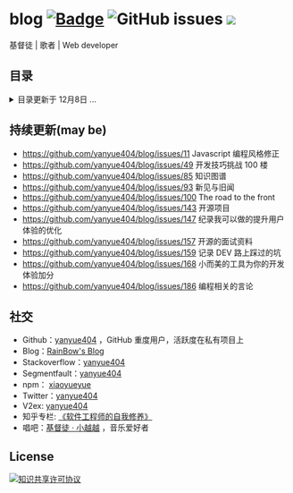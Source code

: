 # blog [![Badge](https://img.shields.io/badge/link-996.icu-%23FF4D5B.svg?style=flat-square)](https://996.icu/#/zh_CN) ![GitHub issues](https://img.shields.io/github/issues-raw/yanyue404/blog?color=gree&label=blog&link=https://github.com/yanyue404/blog/issues) [![](https://img.shields.io/badge/twitter-yanyue404-blue.svg)](https://twitter.com/yanyue404)

基督徒 | 歌者 | Web developer

## 目录

<details>
<summary>目录更新于 12月8日 ...</summary>
  
## 分类

- [**语思**](#语思)
- [**音乐爱好者**](#音乐爱好者)
- [**项目篇**](#项目篇)
- [**唯独基督**](#唯独基督)
- [**文学爱好者**](#文学爱好者)
- [**知识体系**](#知识体系)
- [**软件工程师的自我修养**](#软件工程师的自我修养)
- [**观点与感想**](#观点与感想)
- [**开发者手册**](#开发者手册)
- [**创业**](#创业)
- [**剪贴板**](#剪贴板)
- [**译文集**](#译文集)
- [**JavaScript**](#JavaScript)
- [**杂物间**](#杂物间)
- [**精读**](#精读)

## 文章

### 语思

- [《编程之道》 (Tao of Programming) 最新中英双语版](https://github.com/yanyue404/blog/issues/198)
- [我钟意的电影](https://github.com/yanyue404/blog/issues/196)
- [996.ICU](https://github.com/yanyue404/blog/issues/195)
- [编程相关的言论](https://github.com/yanyue404/blog/issues/186)
- [如何理解当代中国----《十亿消费者》读后感（转贴）](https://github.com/yanyue404/blog/issues/183)
- [为官之道（转贴）](https://github.com/yanyue404/blog/issues/172)
- [关注台湾](https://github.com/yanyue404/blog/issues/128)
- [无声的中国](https://github.com/yanyue404/blog/issues/126)
- [资中筠：谈谈爱国](https://github.com/yanyue404/blog/issues/71)
- [阮一峰：观点与感想](https://github.com/yanyue404/blog/issues/70)
- [陈秋实的演讲稿](https://github.com/yanyue404/blog/issues/68)
- [反义谚语](https://github.com/yanyue404/blog/issues/67)
- [陶行知《每天四问》](https://github.com/yanyue404/blog/issues/64)

### 音乐爱好者

- [一粒芥菜种子（进入社会）](https://github.com/yanyue404/blog/issues/197)
- [无损音乐资源](https://github.com/yanyue404/blog/issues/184)
- [倒數](https://github.com/yanyue404/blog/issues/175)
- [我关注的歌友](https://github.com/yanyue404/blog/issues/173)
- [爱情是何滋味](https://github.com/yanyue404/blog/issues/156)
- [这一生最美的祝福（大学颂）](https://github.com/yanyue404/blog/issues/141)
- [誰還未覺醒](https://github.com/yanyue404/blog/issues/136)
- [主是我君王，我是主兵将（儿时记忆）](https://github.com/yanyue404/blog/issues/125)
- [我的歌声里](https://github.com/yanyue404/blog/issues/62)

### 项目篇

- [通用接口配置：Axios or Fetch](https://github.com/yanyue404/blog/issues/194)
- [微信小程序分享案例纪录](https://github.com/yanyue404/blog/issues/188)
- [我所知道的动画](https://github.com/yanyue404/blog/issues/149)
- [持续集成自动化部署软件](https://github.com/yanyue404/blog/issues/148)
- [纪录我可以做的提升用户体验的优化](https://github.com/yanyue404/blog/issues/147)
- [初始化前端 utils 工具库](https://github.com/yanyue404/blog/issues/145)
- [前端思考 —— 性能优化](https://github.com/yanyue404/blog/issues/120)
- [前端项目目录层级优化](https://github.com/yanyue404/blog/issues/92)

### 唯独基督

- [旧约概论之《传道书》](https://github.com/yanyue404/blog/issues/192)
- [哈巴谷书 —— 诚实向上帝发问并得到了回应](https://github.com/yanyue404/blog/issues/165)
- [何谓基督徒? —— 陈鸽](https://github.com/yanyue404/blog/issues/162)
- [等候神的亮光](https://github.com/yanyue404/blog/issues/158)
- [一个基督徒应该有的样式](https://github.com/yanyue404/blog/issues/139)
- [和你一起来走进《圣经》](https://github.com/yanyue404/blog/issues/138)
- [圣经故事](https://github.com/yanyue404/blog/issues/135)
- [我们总是被提醒 ......](https://github.com/yanyue404/blog/issues/129)
- [圣经中的教导 —— 当孝敬父母](https://github.com/yanyue404/blog/issues/112)
- [教会信经简史](https://github.com/yanyue404/blog/issues/108)
- [我的心你要称颂耶和华 —— 旷野心理十讲](https://github.com/yanyue404/blog/issues/107)
- [读经亮光](https://github.com/yanyue404/blog/issues/106)
- [上帝十诫](https://github.com/yanyue404/blog/issues/105)
- [存奴仆的心呢？存儿子的心呢？](https://github.com/yanyue404/blog/issues/97)
- [我们是为了信仰 —— 坚决的态度与胜利的人生](https://github.com/yanyue404/blog/issues/81)
- [我们是为了信仰 —— 顺从人呢？顺从神呢？](https://github.com/yanyue404/blog/issues/80)
- [为爱守候立约](https://github.com/yanyue404/blog/issues/77)
- [十一前的主日读经思考](https://github.com/yanyue404/blog/issues/76)
- [你爱我吗？](https://github.com/yanyue404/blog/issues/61)
- [九江行](https://github.com/yanyue404/blog/issues/60)
- [保持生命健康的七个元素](https://github.com/yanyue404/blog/issues/59)
- [恩典卡](https://github.com/yanyue404/blog/issues/58)
- [路得记经文分享](https://github.com/yanyue404/blog/issues/57)
- [危机，益处，寻求神](https://github.com/yanyue404/blog/issues/56)
- [Rainbow 计划 (下)](https://github.com/yanyue404/blog/issues/55)
- [Rainbow 计划 (上)](https://github.com/yanyue404/blog/issues/54)
- [人生次序](https://github.com/yanyue404/blog/issues/53)

### 文学爱好者

- [孙子兵法](https://github.com/yanyue404/blog/issues/190)
- [川端康成 《伊豆的舞女》](https://github.com/yanyue404/blog/issues/69)
- [鲁迅《狂人日记》](https://github.com/yanyue404/blog/issues/66)
- [语文课本之古文](https://github.com/yanyue404/blog/issues/63)
- [彩虹文摘](https://github.com/yanyue404/blog/issues/51)

### 知识体系

- [Vue 知识图谱](https://github.com/yanyue404/blog/issues/189)
- [ECMAScript 语法基础](https://github.com/yanyue404/blog/issues/182)
- [ES6 之不完全使用](https://github.com/yanyue404/blog/issues/181)
- [开源的面试资料](https://github.com/yanyue404/blog/issues/157)
- [面试问别人的一些问题](https://github.com/yanyue404/blog/issues/151)
- [前端思考 —— 代码质量](https://github.com/yanyue404/blog/issues/121)
- [知识图谱](https://github.com/yanyue404/blog/issues/85)
- [前端基本功 —— 笔试](https://github.com/yanyue404/blog/issues/75)
- [前端基本功 —— CSS 篇](https://github.com/yanyue404/blog/issues/4)

### 软件工程师的自我修养

- [关于 Vue 的十道笔试题](https://github.com/yanyue404/blog/issues/187)
- [VS Code 编辑器配置](https://github.com/yanyue404/blog/issues/185)
- [Git 分支管理策略](https://github.com/yanyue404/blog/issues/180)
- [你是一个新毕业的软件工程师（译文）](https://github.com/yanyue404/blog/issues/177)
- [我的 markdown 写作风格改进 ：以《中文技术文档的写作规范》为标准](https://github.com/yanyue404/blog/issues/171)
- [命令行工具 github-to-md (for Github Issues bloggers) 发布了](https://github.com/yanyue404/blog/issues/169)
- [小而美的工具为你的开发体验加分](https://github.com/yanyue404/blog/issues/168)
- [Sql 入门教程](https://github.com/yanyue404/blog/issues/163)
- [常用 Git 命令清单](https://github.com/yanyue404/blog/issues/160)
- [给 windows 右键做加减法](https://github.com/yanyue404/blog/issues/153)
- [Github 无法访问解决办法](https://github.com/yanyue404/blog/issues/146)
- [开源项目](https://github.com/yanyue404/blog/issues/143)
- [图片集](https://github.com/yanyue404/blog/issues/142)
- [《程序员的职业素养》之时间管理](https://github.com/yanyue404/blog/issues/140)
- [《程序员的职业素养》之专业主义](https://github.com/yanyue404/blog/issues/137)
- [DIY 笔电升级指南](https://github.com/yanyue404/blog/issues/134)
- [win10 触控板效率提升](https://github.com/yanyue404/blog/issues/133)
- [谷歌浏览器脱离鼠标使用键盘操作更快速 —— Vimium](https://github.com/yanyue404/blog/issues/132)
- [Git 使用进阶](https://github.com/yanyue404/blog/issues/117)
- [前端单元测试](https://github.com/yanyue404/blog/issues/110)
- [如何学习开源项目甚至发起 PR ？](https://github.com/yanyue404/blog/issues/109)
- [The road to the front](https://github.com/yanyue404/blog/issues/100)
- [互联网行业术语纪录](https://github.com/yanyue404/blog/issues/94)
- [联想天逸 300-15 升级(后记)](https://github.com/yanyue404/blog/issues/89)
- [关于编程学习方法的讨论](https://github.com/yanyue404/blog/issues/87)
- [开发技巧挑战 100 楼](https://github.com/yanyue404/blog/issues/49)
- [同步你的 Github fork](https://github.com/yanyue404/blog/issues/48)
- [如果你抢不到回家的火车票，那么你知道“分流”吗？](https://github.com/yanyue404/blog/issues/45)
- [玩好 Terminal 终端](https://github.com/yanyue404/blog/issues/42)
- [debug 调试技术指北](https://github.com/yanyue404/blog/issues/29)
- [Javascript 编程风格修正](https://github.com/yanyue404/blog/issues/11)
- [开发环境的搭建](https://github.com/yanyue404/blog/issues/3)
- [Git+Github 的正确姿势](https://github.com/yanyue404/blog/issues/2)
- [git 入门与实践](https://github.com/yanyue404/blog/issues/1)

### 观点与感想

- [你的命运不是一只骡子（转贴）](https://github.com/yanyue404/blog/issues/179)
- [个人博客 - Todo](https://github.com/yanyue404/blog/issues/103)
- [新见与旧闻](https://github.com/yanyue404/blog/issues/93)
- [假如今天成为我生命的最后一天](https://github.com/yanyue404/blog/issues/91)
- [2019 年终总结（冲刺版）](https://github.com/yanyue404/blog/issues/88)
- [选择一个软件外包公司入职须知](https://github.com/yanyue404/blog/issues/84)
- [《丑陋的中国人》反思](https://github.com/yanyue404/blog/issues/83)
- [交城站](https://github.com/yanyue404/blog/issues/78)
- [主的道是完全的](https://github.com/yanyue404/blog/issues/72)
- [漂在旧金山](https://github.com/yanyue404/blog/issues/65)
- [怎样来看新闻？](https://github.com/yanyue404/blog/issues/52)
- [2018 年终总结](https://github.com/yanyue404/blog/issues/46)
- [信 望 爱](https://github.com/yanyue404/blog/issues/41)
- [我到底为什么要使用 react 等前端框架？](https://github.com/yanyue404/blog/issues/32)

### 开发者手册

- [原生微信小程序开发简明教程](https://github.com/yanyue404/blog/issues/178)
- [记录 DEV 路上踩过的坑](https://github.com/yanyue404/blog/issues/159)
- [递归算法](https://github.com/yanyue404/blog/issues/118)
- [node 爬虫手记](https://github.com/yanyue404/blog/issues/116)
- [GitHub API 纪录](https://github.com/yanyue404/blog/issues/115)
- [超文本传输协议-HTTP](https://github.com/yanyue404/blog/issues/114)
- [正则表达式实践](https://github.com/yanyue404/blog/issues/113)
- [Vuex 使用入门](https://github.com/yanyue404/blog/issues/90)
- [初探 BFC](https://github.com/yanyue404/blog/issues/79)
- [2019,帮助你更好的开发小程序](https://github.com/yanyue404/blog/issues/47)
- [IE 兼容性](https://github.com/yanyue404/blog/issues/43)
- [Css3 动画](https://github.com/yanyue404/blog/issues/40)
- [rem 适配移动设备](https://github.com/yanyue404/blog/issues/39)
- [Css 预处理器之-Sass](https://github.com/yanyue404/blog/issues/38)
- [深入 bootstrap 响应式布局](https://github.com/yanyue404/blog/issues/37)
- [webpack3 使用说明](https://github.com/yanyue404/blog/issues/33)
- [移动端的 300 毫秒点击延迟和点击穿透问题](https://github.com/yanyue404/blog/issues/31)
- [前端设计单位](https://github.com/yanyue404/blog/issues/27)
- [设计模式之发布—订阅模式](https://github.com/yanyue404/blog/issues/26)
- [前端模拟 api 数据的两种方式](https://github.com/yanyue404/blog/issues/25)
- [babel 使用全纪录](https://github.com/yanyue404/blog/issues/16)
- [使用 fis3 构建工程化项目](https://github.com/yanyue404/blog/issues/14)
- [React 组件编码规范化](https://github.com/yanyue404/blog/issues/9)
- [跨域请求数据](https://github.com/yanyue404/blog/issues/8)
- [npm&yarn](https://github.com/yanyue404/blog/issues/7)
- [Js 传参技巧总结](https://github.com/yanyue404/blog/issues/5)

### 创业

- [如果不是山穷水尽，请不要做某团外卖骑手（转贴）](https://github.com/yanyue404/blog/issues/176)
- [我的十年回顾（转贴）](https://github.com/yanyue404/blog/issues/174)
- [面试如何与 HR 谈薪资](https://github.com/yanyue404/blog/issues/170)
- [关于年轻人理财的一些建议](https://github.com/yanyue404/blog/issues/167)
- [不要自称为程序员（转贴）](https://github.com/yanyue404/blog/issues/166)

### 剪贴板

- [深水洞潜历险记](https://github.com/yanyue404/blog/issues/164)
- [JavaScript：核心 - 第二版（译文）](https://github.com/yanyue404/blog/issues/124)
- [一个老程序员的 30 年生涯回顾（译文）](https://github.com/yanyue404/blog/issues/119)

### 译文集

- [真地道的 Redux：React-Redux 的历史和实现（译文）](https://github.com/yanyue404/blog/issues/155)
- [下一份技术简历的 8 个技巧（译文）](https://github.com/yanyue404/blog/issues/154)
- [停止学习框架（译文）](https://github.com/yanyue404/blog/issues/123)
- [2019 前端工具调查-结果（译文）](https://github.com/yanyue404/blog/issues/101)

### JavaScript

- [Promise API 实践](https://github.com/yanyue404/blog/issues/150)
- [JavaScript 数组 API](https://github.com/yanyue404/blog/issues/131)
- [React 项目代码规范](https://github.com/yanyue404/blog/issues/127)
- [你有用对 async/await 吗？](https://github.com/yanyue404/blog/issues/104)
- [React v16 新特性](https://github.com/yanyue404/blog/issues/98)
- [React 内部是如何工作的 ?](https://github.com/yanyue404/blog/issues/96)
- [React & Vue 用法区别记](https://github.com/yanyue404/blog/issues/86)
- [React 组件更新 —— setState](https://github.com/yanyue404/blog/issues/82)
- [节流与防抖如何区分？](https://github.com/yanyue404/blog/issues/74)
- [理解 JS 中的闭包](https://github.com/yanyue404/blog/issues/73)
- [Javascript 双等与三等的布尔值比较](https://github.com/yanyue404/blog/issues/44)
- [Redux 入门](https://github.com/yanyue404/blog/issues/34)
- [我所知道的 JavaScript 中的 Event Loop](https://github.com/yanyue404/blog/issues/30)
- [React 组件通信](https://github.com/yanyue404/blog/issues/28)
- [Javascript 模块化](https://github.com/yanyue404/blog/issues/23)
- [排序算法](https://github.com/yanyue404/blog/issues/22)
- [Javascript 中的 this 指向](https://github.com/yanyue404/blog/issues/18)
- [Javascript 的继承与原型链](https://github.com/yanyue404/blog/issues/17)
- [函数声明和函数表达式的区别](https://github.com/yanyue404/blog/issues/10)
- [Javascript 之深浅拷贝](https://github.com/yanyue404/blog/issues/6)

### 杂物间

- [家庭药箱常备内容](https://github.com/yanyue404/blog/issues/130)

### 精读

- [jstraining - 全栈工程师培训材料](https://github.com/yanyue404/blog/issues/102)
- [手把手教你用原生 JavaScript 造轮子——分页器](https://github.com/yanyue404/blog/issues/99)
- [vue-blog@csdoker 前后端源码](https://github.com/yanyue404/blog/issues/95)
- [从 React 渲染原理看性能优化@黄琼](https://github.com/yanyue404/blog/issues/50)

</details>

## 持续更新(may be)

- https://github.com/yanyue404/blog/issues/11 Javascript 编程风格修正
- https://github.com/yanyue404/blog/issues/49 开发技巧挑战 100 楼
- https://github.com/yanyue404/blog/issues/85 知识图谱
- https://github.com/yanyue404/blog/issues/93 新见与旧闻
- https://github.com/yanyue404/blog/issues/100 The road to the front
- https://github.com/yanyue404/blog/issues/143 开源项目
- https://github.com/yanyue404/blog/issues/147 纪录我可以做的提升用户体验的优化
- https://github.com/yanyue404/blog/issues/157 开源的面试资料
- https://github.com/yanyue404/blog/issues/159 记录 DEV 路上踩过的坑
- https://github.com/yanyue404/blog/issues/168 小而美的工具为你的开发体验加分
- https://github.com/yanyue404/blog/issues/186 编程相关的言论

## 社交

- Github：[yanyue404](https://github.com/yanyue404) ，GitHub 重度用户，活跃度在私有项目上
- Blog：[RainBow's Blog](https://xiaoyueyue.org/issue-blog)
- Stackoverflow：[yanyue404](https://stackoverflow.com/users/8273471/yanyue404)
- Segmentfault：[yanyue404](https://segmentfault.com/u/yanyue404)
- npm： [xiaoyueyue](https://www.npmjs.com/~xiaoyueyue)
- Twitter：[yanyue404](https://twitter.com/yanyue404)
- V2ex: [yanyue404](https://www.v2ex.com/member/yanyue404)
- 知乎专栏: [《软件工程师的自我修养》](https://zhuanlan.zhihu.com/c_1279799154877792256)
- 唱吧：[基督徒 · 小越越](http://changba.com/u/39302742) ，音乐爱好者

## License

<a rel="license" href="http://creativecommons.org/licenses/by-nc-nd/3.0/"><img alt="知识共享许可协议" style="border-width:0" src="https://i.creativecommons.org/l/by-nc-nd/3.0/88x31.png" /></a>
